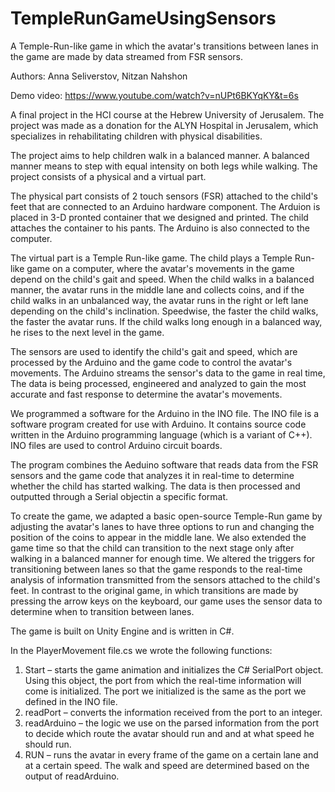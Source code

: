 # TempleRunGameUsingSensors
A Temple-Run-like game in which the avatar's transitions between lanes in the game are made by data streamed 
from FSR sensors.

Authors: Anna Seliverstov, Nitzan Nahshon



Demo video:
https://www.youtube.com/watch?v=nUPt6BKYqKY&t=6s




A final project in the HCI course at the Hebrew University of Jerusalem.
The project was made as a donation for the ALYN Hospital in Jerusalem, which specializes in rehabilitating 
children with physical disabilities.

The project aims to help children walk in a balanced manner. A balanced manner means to step with equal 
intensity on both legs while walking. 
The project consists of a physical and a virtual part. 

The physical part consists of 2 touch sensors (FSR) attached to the child's feet that are connected to an 
Arduino hardware component. The Arduion is placed in 3-D pronted container that we designed and printed. 
The child attaches the container to his pants. The Arduino is also connected to the computer.

The virtual part is a Temple Run-like game. 
The child plays a Temple Run-like game on a computer, where the avatar's movements in the game depend on 
the child's gait and speed. When the child walks in a balanced manner, the avatar runs in the middle lane 
and collects coins, and if the child walks in an unbalanced way, the avatar runs in the right or left lane
depending on the child's inclination. Speedwise, the faster the child walks, the faster the avatar runs. 
If the child walks long enough in a balanced way, he rises to the next level in the game. 

The sensors are used to identify the child's gait and speed, which are processed by the Arduino 
and the game code to control the avatar's movements. The Arduino streams the sensor's data to the game 
in real time, The data is being processed, engineered and analyzed to gain the most accurate and fast 
response to determine the avatar's movements. 

We programmed a software for the Arduino in the INO file. 
The INO file is a software program created for use with Arduino. It contains source code written in the 
Arduino programming language (which is a variant of C++). INO files are used to control Arduino circuit 
boards. 

The program combines the Aeduino software that reads data from the FSR sensors and the game code that 
analyzes it in real-time to determine whether the child has started walking. The data is then processed 
and outputted through a Serial objectin a specific format.

To create the game, we adapted a basic open-source Temple-Run game by adjusting the avatar's lanes to have
three options to run and changing the position of the coins to appear in the middle lane. We also extended
the game time so that the child can transition to the next stage only after walking in a balanced manner
for enough time. We altered the triggers for transitioning between lanes so that the game responds to the
real-time analysis of information transmitted from the sensors attached to the child's feet. In contrast
to the original game, in which transitions are made by pressing the arrow keys on the keyboard, our game
uses the sensor data to determine when to transition between lanes.

The game is built on Unity Engine and is written in C#. 

In the PlayerMovement file.cs we wrote the following functions:
1.	Start – starts the game animation and initializes the C# SerialPort object. Using this object, the port 
    from which the real-time information will come is initialized. The port we initialized is the same as 
    the port we defined in the INO file.
3.	readPort – converts the information received from the port to an integer.
4.	readArduino – the logic we use on the parsed information from the port to decide which route the avatar 
    should run and and at what speed he should run.
6.	RUN – runs the avatar in every frame of the game on a certain lane and at a certain speed. The walk 
    and speed are determined based on the output of readArduino.


